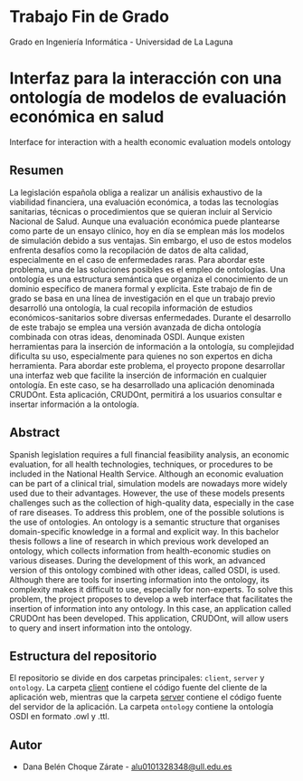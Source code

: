 # Trabajo Fin de Grado 
Grado en Ingeniería Informática - Universidad de La Laguna
# Interfaz para la interacción con una ontología de modelos de evaluación económica en salud
Interface for interaction with a health economic evaluation models ontology

## Resumen
La legislación española obliga a realizar un análisis exhaustivo de la viabilidad financiera, una evaluación económica, a todas las tecnologías sanitarias, técnicas o procedimientos que se quieran incluir al Servicio Nacional de Salud. Aunque una evaluación económica puede plantearse como parte de un ensayo clínico, hoy en día se emplean más los modelos de simulación debido a sus ventajas. Sin embargo, el uso de estos modelos enfrenta desafíos como la recopilación de datos de alta calidad, especialmente en el caso de enfermedades raras. Para abordar este problema, una de las soluciones posibles es el empleo de ontologías. Una ontología es una estructura semántica que organiza el conocimiento de un dominio específico de manera formal y explícita.
Este trabajo de fin de grado se basa en una línea de investigación en el que un trabajo previo desarrolló una ontología, la cual recopila información de estudios económicos-sanitarios sobre diversas enfermedades. Durante el desarrollo de este trabajo se emplea una versión avanzada de dicha ontología combinada con otras ideas, denominada OSDI. Aunque existen herramientas para la inserción de información a la ontología, su complejidad dificulta su uso, especialmente para quienes no son expertos en dicha herramienta.
Para abordar este problema, el proyecto propone desarrollar una interfaz web que facilite la inserción de información en cualquier ontología. En este caso, se ha desarrollado una aplicación denominada CRUDOnt.
Esta aplicación, CRUDOnt, permitirá a los usuarios consultar e insertar información a la ontología.

## Abstract
Spanish legislation requires a full financial feasibility analysis, an economic evaluation, for all health technologies, techniques, or procedures to be included in the National Health Service. Although an economic evaluation can be part of a clinical trial, simulation models are nowadays more widely used due to their advantages. However, the use of these models presents challenges such as the collection of high-quality data, especially in the case of rare diseases. To address this problem, one of the possible solutions is the use of ontologies. An ontology is a semantic structure that organises domain-specific knowledge in a formal and explicit way. 
In this bachelor thesis follows a line of research in which previous work developed an ontology, which collects information from health-economic studies on various diseases. During the development of this work, an advanced version of this ontology combined with other ideas, called OSDI, is used. Although there are tools for inserting information into the ontology, its complexity makes it difficult to use, especially for non-experts.
To solve this problem, the project proposes to develop a web interface that facilitates the insertion of information into any ontology. In this case, an application called CRUDOnt has been developed.
This application, CRUDOnt, will allow users to query and insert information into the ontology.



## Estructura del repositorio
El repositorio se divide en dos carpetas principales: `client`, `server` y `ontology`. La carpeta [client](https://github.com/Dncz/TFG_CRUDOnt_frontend) contiene el código fuente del cliente de la aplicación web, mientras que la carpeta [server](https://github.com/Dncz/TFG_CRUDOnt_backend) contiene el código fuente del servidor de la aplicación. La carpeta `ontology` contiene la ontología OSDI en formato .owl y .ttl.

## Autor
- Dana Belén Choque Zárate - alu0101328348@ull.edu.es